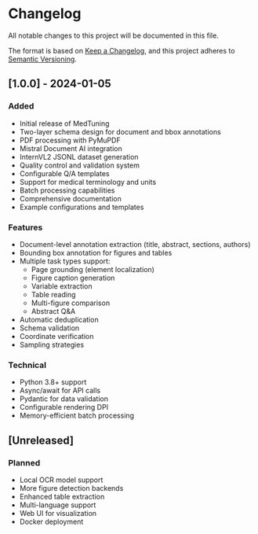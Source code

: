 # Changelog

All notable changes to this project will be documented in this file.

The format is based on [Keep a Changelog](https://keepachangelog.com/en/1.0.0/),
and this project adheres to [Semantic Versioning](https://semver.org/spec/v2.0.0.html).

## [1.0.0] - 2024-01-05

### Added
- Initial release of MedTuning
- Two-layer schema design for document and bbox annotations
- PDF processing with PyMuPDF
- Mistral Document AI integration
- InternVL2 JSONL dataset generation
- Quality control and validation system
- Configurable Q/A templates
- Support for medical terminology and units
- Batch processing capabilities
- Comprehensive documentation
- Example configurations and templates

### Features
- Document-level annotation extraction (title, abstract, sections, authors)
- Bounding box annotation for figures and tables
- Multiple task types support:
  - Page grounding (element localization)
  - Figure caption generation
  - Variable extraction
  - Table reading
  - Multi-figure comparison
  - Abstract Q&A
- Automatic deduplication
- Schema validation
- Coordinate verification
- Sampling strategies

### Technical
- Python 3.8+ support
- Async/await for API calls
- Pydantic for data validation
- Configurable rendering DPI
- Memory-efficient batch processing

## [Unreleased]

### Planned
- Local OCR model support
- More figure detection backends
- Enhanced table extraction
- Multi-language support
- Web UI for visualization
- Docker deployment